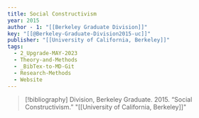 ```yaml
---
title: Social Constructivism
year: 2015
author - 1: "[[Berkeley Graduate Division]]"
key: "[[@Berkeley-Graduate-Division2015-uc]]"
publisher: "[[University of California, Berkeley]]"
tags:
  - 2_Upgrade-MAY-2023
  - Theory-and-Methods
  - _BibTex-to-MD-Git
  - Research-Methods
  - Website
---
```


> [!bibliography]
> Division, Berkeley Graduate. 2015. “Social Constructivism.” "[[University of California, Berkeley]]"